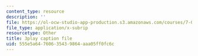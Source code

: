 ```yaml
---
content_type: resource
description: ''
file: https://ol-ocw-studio-app-production.s3.amazonaws.com/courses/7-01sc-fundamentals-of-biology-fall-2011/555e5a64760635439864aaa05ff0fc6c_CdAgzk5tQhs.srt
file_type: application/x-subrip
resourcetype: Other
title: 3play caption file
uid: 555e5a64-7606-3543-9864-aaa05ff0fc6c
---
```

